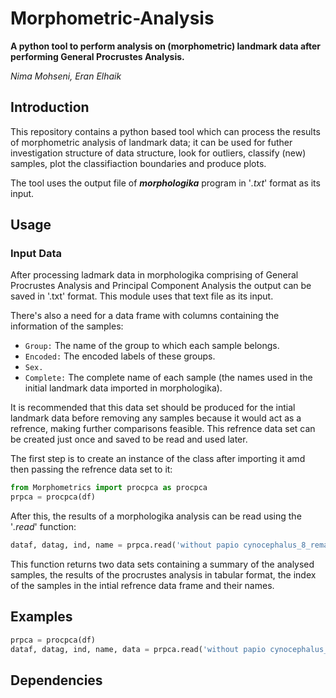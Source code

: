 # Morphometric-Analysis

**A python tool to perform analysis on (morphometric) landmark data after performing General Procrustes Analysis.**

*Nima Mohseni, Eran Elhaik*


## Introduction

  This repository contains a python based tool which can process the results of morphometric analysis of landmark data; it can be used for futher investigation structure of data structure, look for outliers, classify (new) samples, plot the classifiaction boundaries and produce plots.

The tool uses the output file of ***morphologika*** program in '*.txt*' format as its input.

## Usage

### Input Data

  After processing ladmark data in morphologika comprising of General Procrustes Analysis and Principal Component Analysis the output can be saved in '.txt' format. This module uses that text file as its input.
  
 There's also a need for a data frame with columns containing the information of the samples:
 
* `Group:` The name of the group to which each sample belongs.
* `Encoded:` The encoded labels of these groups.
* `Sex.`
* `Complete:` The complete name of each sample (the names used in the initial landmark data imported in morphologika).

It is recommended that this data set should be produced for the intial landmark data before removing any samples because it would act as a refrence, making further comparisons feasible.
This refrence data set can be created just once and saved to be read and used later.

The first step is to create an instance of the class after importing it amd then passing the refrence data set to it:

```python
from Morphometrics import procpca as procpca
prpca = procpca(df)
```

After this, the results of a morphologika analysis can be read using the '*.read*' function:

```python
dataf, datag, ind, name = prpca.read('without papio cynocephalus_8_remains.txt')
```
This function returns two data sets containing a summary of the analysed samples, the results of the procrustes analysis in tabular format, the index of the samples in the intial refrence data frame and their names.

## Examples

```python
prpca = procpca(df)
dataf, datag, ind, name, data = prpca.read('without papio cynocephalus_8_remains.txt')
```

## Dependencies
